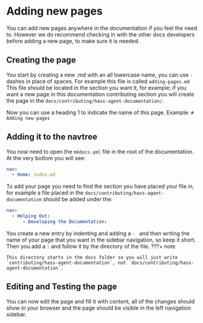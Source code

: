 # Adding new pages

You can add new pages anywhere in the documentation if you feel the need to. However we do recommend checking in with the other docs developers before adding a new page, to make sure it is needed.

## Creating the page

You start by creating a new .md with an all lowercase name, you can use `-` dashes in place of spaces. For example this file is called `adding-pages.md` This file should be located in the section you want it, for example; if you want a new page in this documentation contributing section you will create the page in the `docs/contributing/hass-agent-documentation/`.

Now you can use a heading 1 to indicate the name of this page. Example: `# Adding new pages`

## Adding it to the navtree

You now need to open the `mkdocs.yml` file in the root of the documentation. At the very bottom you will see:

```yaml
nav:
  - Home: index.md
```

To add your page you need to find the section you have placed your file in, for example a file placed in the `docs/contributing/hass-agent-documentation` should be added under the:

```yaml
nav:
  - Helping Out:
      - Developing the Documentation:
```

You create a new entry by indenting and adding a `- ` and then writing the name of your page that you want in the sidebar navigation, so keep it short. Then you add a `:` and follow it by the directory of the file.
???+ note

    This directory starts in the docs folder so you will just write `contributing/hass-agent-documentation`, not `docs/contributing/hass-agent-documentation`.

## Editing and Testing the page

You can now edit the page and fill it with content, all of the changes should show in your browser and the page should be visible in the left navigation sidebar.
